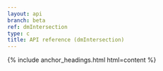 ```yaml
---
layout: api
branch: beta
ref: dmIntersection
type: c
title: API reference (dmIntersection)
---
```

{% include anchor_headings.html html=content %}